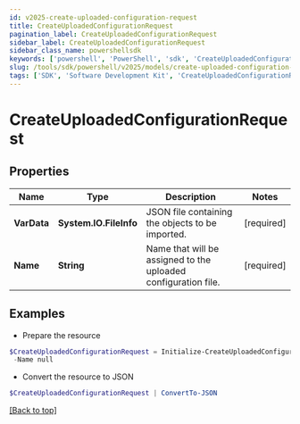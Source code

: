 ```yaml
---
id: v2025-create-uploaded-configuration-request
title: CreateUploadedConfigurationRequest
pagination_label: CreateUploadedConfigurationRequest
sidebar_label: CreateUploadedConfigurationRequest
sidebar_class_name: powershellsdk
keywords: ['powershell', 'PowerShell', 'sdk', 'CreateUploadedConfigurationRequest', 'V2025CreateUploadedConfigurationRequest'] 
slug: /tools/sdk/powershell/v2025/models/create-uploaded-configuration-request
tags: ['SDK', 'Software Development Kit', 'CreateUploadedConfigurationRequest', 'V2025CreateUploadedConfigurationRequest']
---
```



# CreateUploadedConfigurationRequest

## Properties

Name | Type | Description | Notes
------------ | ------------- | ------------- | -------------
**VarData** | **System.IO.FileInfo** | JSON file containing the objects to be imported. | [required]
**Name** | **String** | Name that will be assigned to the uploaded configuration file. | [required]

## Examples

- Prepare the resource
```powershell
$CreateUploadedConfigurationRequest = Initialize-CreateUploadedConfigurationRequest  -VarData null `
 -Name null
```

- Convert the resource to JSON
```powershell
$CreateUploadedConfigurationRequest | ConvertTo-JSON
```


[[Back to top]](#) 

